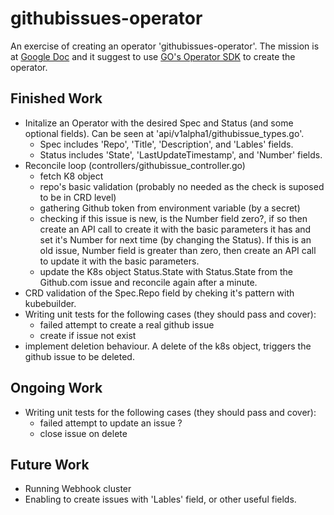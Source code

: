 # githubissues-operator
An exercise of creating an operator 'githubissues-operator'.
The mission is at [Google Doc](https://docs.google.com/document/d/1z1bqlnBL8GO1FecJ0B2djncFzNPukOL1jw0E5K1xpgI/) and it suggest to use [GO's Operator SDK](https://sdk.operatorframework.io/docs/building-operators/golang/tutorial/) to create the operator.

## Finished Work
+ Initalize an Operator with the desired Spec and Status (and some optional fields). Can be seen at 'api/v1alpha1/githubissue_types.go'.
    + Spec includes 'Repo', 'Title', 'Description', and 'Lables' fields.
    + Status includes 'State', 'LastUpdateTimestamp', and 'Number' fields.
+ Reconcile loop (controllers/githubissue_controller.go)
    + fetch K8 object
    + repo's basic validation (probably no needed as the check is suposed to be in CRD level)
    + gathering Github token from environment variable (by a secret)
    + checking if this issue is new, is the Number field zero?, if so then create an API call to create it with the basic parameters it has and set it's Number for next time (by changing the Status). If this is an old issue, Number field is greater than zero, then create an API call to update it with the basic parameters.
    + update the K8s object Status.State with Status.State from the Github.com issue and reconcile again after a minute.
+ CRD validation of the Spec.Repo field by cheking it's pattern with kubebuilder.
+ Writing unit tests for the following cases (they should pass and cover):
    + failed attempt to create a real github issue
    + create if issue not exist
+ implement deletion behaviour. A delete of the k8s object, triggers the github issue to be deleted.

## Ongoing Work
+ Writing unit tests for the following cases (they should pass and cover):
    + failed attempt to update an issue ?
    + close issue on delete


## Future Work
+ Running Webhook cluster
+ Enabling to create issues with 'Lables' field, or other useful fields.